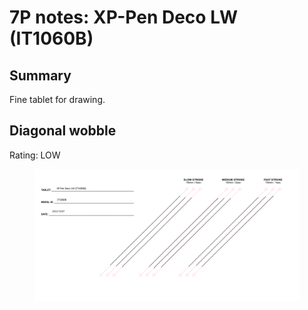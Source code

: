 # 7P notes: XP-Pen Deco LW (IT1060B)



## Summary

Fine tablet for drawing.&#x20;

## Diagonal wobble

Rating: LOW

<figure><img src="../../../../.gitbook/assets/XP-Pen Deco LW (IT1060B).png" alt=""><figcaption></figcaption></figure>
